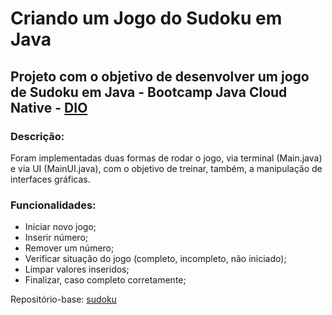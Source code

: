 # Criando um Jogo do Sudoku em Java

## Projeto com o objetivo de desenvolver um jogo de Sudoku em Java - Bootcamp Java Cloud Native - [DIO](https://www.dio.me/)

### Descrição:
Foram implementadas duas formas de rodar o jogo, via terminal (Main.java) e via UI (MainUI.java), 
com o objetivo de treinar, também, a manipulação de interfaces gráficas.

### Funcionalidades:
- Iniciar novo jogo;
- Inserir número;
- Remover um número;
- Verificar situação do jogo (completo, incompleto, não iniciado);
- Limpar valores inseridos;
- Finalizar, caso completo corretamente;

Repositório-base: [sudoku](https://github.com/digitalinnovationone/sudoku)
